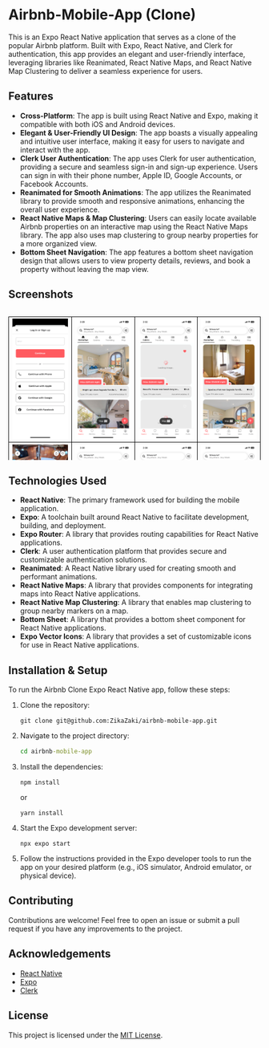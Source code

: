 # Airbnb-Mobile-App (Clone)

This is an Expo React Native application that serves as a clone of the popular Airbnb platform. Built with Expo, React Native, and Clerk for authentication, this app provides an elegant and user-friendly interface, leveraging libraries like Reanimated, React Native Maps, and React Native Map Clustering to deliver a seamless experience for users.

## Features

- **Cross-Platform**: The app is built using React Native and Expo, making it compatible with both iOS and Android devices.
- **Elegant & User-Friendly UI Design**: The app boasts a visually appealing and intuitive user interface, making it easy for users to navigate and interact with the app.
- **Clerk User Authentication**: The app uses Clerk for user authentication, providing a secure and seamless sign-in and sign-up experience. Users can sign in with their phone number, Apple ID, Google Accounts, or Facebook Accounts.
- **Reanimated for Smooth Animations**: The app utilizes the Reanimated library to provide smooth and responsive animations, enhancing the overall user experience.
- **React Native Maps & Map Clustering**: Users can easily locate available Airbnb properties on an interactive map using the React Native Maps library. The app also uses map clustering to group nearby properties for a more organized view.
- **Bottom Sheet Navigation**: The app features a bottom sheet navigation design that allows users to view property details, reviews, and book a property without leaving the map view.

## Screenshots

<div style="width: 100%; height: 300px; overflow: auto; background-color: 'grey';">
  <table style="width: 100%; border-collapse: collapse; background-color: 'grey';">
    <tbody>
      <tr>
        <th style="border: 1px solid black;"><img src="./screenshots/01.png" alt="Screenshot 1"></th>
        <th style="border: 1px solid black;"><img src="./screenshots/02.png" alt="Screenshot 2"></th>
        <th style="border: 1px solid black;"><img src="./screenshots/03.png" alt="Screenshot 3"></th>
        <th style="border: 1px solid black;"><img src="./screenshots/04.png" alt="Screenshot 4"></th>
      </tr>
      <tr>
       <th style="border: 1px solid black;"><img src="./screenshots/05.png" alt="Screenshot 5"></th>
       <th style="border: 1px solid black;"><img src="./screenshots/06.png" alt="Screenshot 6"></th>
       <th style="border: 1px solid black;"><img src="./screenshots/07.png" alt="Screenshot 7"></th>
       <th style="border: 1px solid black;"><img src="./screenshots/08.png" alt="Screenshot 8"></th>
      </tr>
      <tr>
       <th style="border: 1px solid black;"><img src="./screenshots/09.png" alt="Screenshot 9"></th>
       <th style="border: 1px solid black;"><img src="./screenshots/10.png" alt="Screenshot 10"></th>
       <th style="border: 1px solid black;"><img src="./screenshots/11.png" alt="Screenshot 11"></th>
       <th style="border: 1px solid black;"><img src="./screenshots/12.png" alt="Screenshot 12"></th>
      </tr>
      <!-- Add more rows as needed -->
    </tbody>
  </table>
</div>

## Technologies Used

- **React Native**: The primary framework used for building the mobile application.
- **Expo**: A toolchain built around React Native to facilitate development, building, and deployment.
- **Expo Router**: A library that provides routing capabilities for React Native applications.
- **Clerk**: A user authentication platform that provides secure and customizable authentication solutions.
- **Reanimated**: A React Native library used for creating smooth and performant animations.
- **React Native Maps**: A library that provides components for integrating maps into React Native applications.
- **React Native Map Clustering**: A library that enables map clustering to group nearby markers on a map.
- **Bottom Sheet**: A library that provides a bottom sheet component for React Native applications.
- **Expo Vector Icons**: A library that provides a set of customizable icons for use in React Native applications.

## Installation & Setup

To run the Airbnb Clone Expo React Native app, follow these steps:

1. Clone the repository:

   ```git
   git clone git@github.com:ZikaZaki/airbnb-mobile-app.git
   ```

2. Navigate to the project directory:

   ```cmd
   cd airbnb-mobile-app
   ```

3. Install the dependencies:

   ```npm
   npm install
   ```

   or

   ```yarn
   yarn install
   ```

4. Start the Expo development server:

   ```npx
   npx expo start
   ```

5. Follow the instructions provided in the Expo developer tools to run the app on your desired platform (e.g., iOS simulator, Android emulator, or physical device).

## Contributing

Contributions are welcome! Feel free to open an issue or submit a pull request if you have any improvements to the project.

## Acknowledgements

- [React Native](https://reactnative.dev/)
- [Expo](https://docs.expo.dev/)
- [Clerk](https://clerk.dev/)

## License

This project is licensed under the [MIT License](LICENSE).
